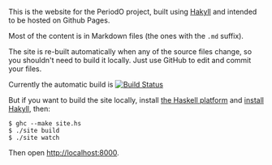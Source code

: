 This is the website for the PeriodO project, built using
[Hakyll](http://jaspervdj.be/hakyll/) and intended to be hosted on
Github Pages.

Most of the content is in Markdown files (the ones with the `.md`
suffix).

The site is re-built automatically when any of the source files
change, so you shouldn't need to build it locally. Just use GitHub to
edit and commit your files.

Currently the automatic build is [![Build
Status](https://travis-ci.org/periodo/periodo.github.io.svg?branch=source)](https://travis-ci.org/periodo/periodo.github.io)

But if you want to build the site locally, install [the Haskell
platform](http://www.haskell.org/platform/) and [install
Hakyll](http://jaspervdj.be/hakyll/tutorials/01-installation.html),
then:

```
$ ghc --make site.hs
$ ./site build
$ ./site watch
```

Then open <http://localhost:8000>.
